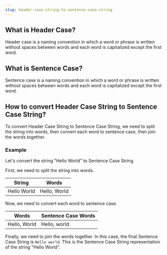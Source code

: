 ```yaml
---
slug: header-case-string-to-sentence-case-string
---
```


## What is Header Case?

Header case is a naming convention in which a word or phrase is written without spaces between words and each word is capitalized except the first word.

## What is Sentence Case?

Sentence case is a naming convention in which a word or phrase is written without spaces between words and each word is capitalized except the first word.

## How to convert Header Case String to Sentence Case String?

To convert Header Case String to Sentence Case String, we need to split the string into words, then convert each word to sentence case, then join the words together.

### Example

Let's convert the string "Hello World" to Sentence Case String.

First, we need to split the string into words.

| String      | Words        |
| ----------- | ------------ |
| Hello World | Hello, World |

Now, we need to convert each word to sentence case.

| Words        | Sentence Case Words |
| ------------ | ------------------- |
| Hello, World | Hello, world        |

Finally, we need to join the words together. In this case, the final Sentence Case String is `Hello world`. This is the Sentence Case String representation of the string "Hello World".
